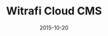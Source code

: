 ---
layout: post
title: Witrafi Cloud CMS
date: 2015-10-20
duration: 2015.06 - 2015.12
image: /images/projects/witrafi.jpg
description: <a href="https://witrafi.com/">Witrafi</a> Cloud CMS is designed for monitoring and maintaining the backend of Witrafi Cloud Parking Service. I was responsible for the client-side's design and development. The main tech-stack is made up of AngularJS and Bootstrap. Other tools for project management and testing included Yeoman, Grunt, Bower, Protractor and Jira.
categories: [project]
tags: [Project, Angularjs]
---